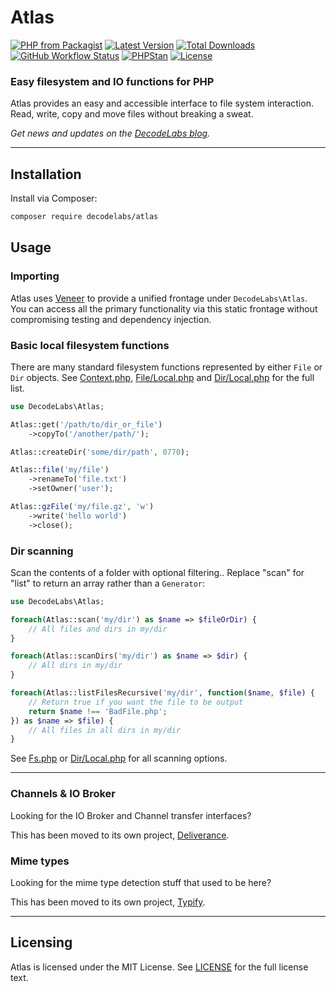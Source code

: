 # Atlas

[![PHP from Packagist](https://img.shields.io/packagist/php-v/decodelabs/atlas?style=flat)](https://packagist.org/packages/decodelabs/atlas)
[![Latest Version](https://img.shields.io/packagist/v/decodelabs/atlas.svg?style=flat)](https://packagist.org/packages/decodelabs/atlas)
[![Total Downloads](https://img.shields.io/packagist/dt/decodelabs/atlas.svg?style=flat)](https://packagist.org/packages/decodelabs/atlas)
[![GitHub Workflow Status](https://img.shields.io/github/actions/workflow/status/decodelabs/atlas/integrate.yml?branch=develop)](https://github.com/decodelabs/atlas/actions/workflows/integrate.yml)
[![PHPStan](https://img.shields.io/badge/PHPStan-enabled-44CC11.svg?longCache=true&style=flat)](https://github.com/phpstan/phpstan)
[![License](https://img.shields.io/packagist/l/decodelabs/atlas?style=flat)](https://packagist.org/packages/decodelabs/atlas)

### Easy filesystem and IO functions for PHP

Atlas provides an easy and accessible interface to file system interaction. Read, write, copy and move files without breaking a sweat.

_Get news and updates on the [DecodeLabs blog](https://blog.decodelabs.com)._

---

## Installation

Install via Composer:

```bash
composer require decodelabs/atlas
```

## Usage

### Importing

Atlas uses [Veneer](https://github.com/decodelabs/veneer) to provide a unified frontage under <code>DecodeLabs\Atlas</code>.
You can access all the primary functionality via this static frontage without compromising testing and dependency injection.


### Basic local filesystem functions

There are many standard filesystem functions represented by either <code>File</code> or <code>Dir</code> objects.
See [Context.php](./src/Atlas/Context.php), [File/Local.php](./src/Atlas/File/Local.php) and [Dir/Local.php](./src/Atlas/Dir/Local.php) for the full list.

```php
use DecodeLabs\Atlas;

Atlas::get('/path/to/dir_or_file')
    ->copyTo('/another/path/');

Atlas::createDir('some/dir/path', 0770);

Atlas::file('my/file')
    ->renameTo('file.txt')
    ->setOwner('user');

Atlas::gzFile('my/file.gz', 'w')
    ->write('hello world')
    ->close();
```


### Dir scanning

Scan the contents of a folder with optional filtering..
Replace "scan" for "list" to return an array rather than a <code>Generator</code>:

```php
use DecodeLabs\Atlas;

foreach(Atlas::scan('my/dir') as $name => $fileOrDir) {
    // All files and dirs in my/dir
}

foreach(Atlas::scanDirs('my/dir') as $name => $dir) {
    // All dirs in my/dir
}

foreach(Atlas::listFilesRecursive('my/dir', function($name, $file) {
    // Return true if you want the file to be output
    return $name !== 'BadFile.php';
}) as $name => $file) {
    // All files in all dirs in my/dir
}
```

See [Fs.php](./src/Atlas/Plugins/Fs.php) or [Dir/Local.php](./src/Atlas/Dir/ScannerTrait.php) for all scanning options.


---

### Channels & IO Broker

Looking for the IO Broker and Channel transfer interfaces?

This has been moved to its own project, [Deliverance](https://github.com/decodelabs/deliverance/).

### Mime types

Looking for the mime type detection stuff that used to be here?

This has been moved to its own project, [Typify](https://github.com/decodelabs/typify/).

---

## Licensing
Atlas is licensed under the MIT License. See [LICENSE](./LICENSE) for the full license text.
